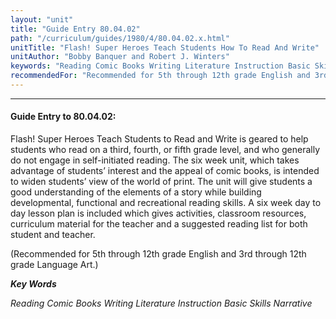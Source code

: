 ```yaml
---
layout: "unit"
title: "Guide Entry 80.04.02"
path: "/curriculum/guides/1980/4/80.04.02.x.html"
unitTitle: "Flash! Super Heroes Teach Students How To Read And Write"
unitAuthor: "Bobby Banquer and Robert J. Winters"
keywords: "Reading Comic Books Writing Literature Instruction Basic Skills Narrative"
recommendedFor: "Recommended for 5th through 12th grade English and 3rd through 12th grade Language Art."
---
```

<body>
<hr/>
<h4>
Guide Entry to 80.04.02:
</h4>
Flash!  Super Heroes Teach Students to Read and Write is geared to help students who read on a third, fourth, or fifth grade level, and who generally do not engage in self-initiated reading.  The six week unit, which takes advantage of students’ interest and the appeal of comic books, is intended to widen students’ view of the world of print.  The unit will give students a good understanding of the elements of a story while building developmental, functional and recreational reading skills.  A six week day to day lesson plan is included which gives activities, classroom resources, curriculum material for the teacher and a suggested reading list for both student and teacher.
<p>
(Recommended for 5th through 12th grade English and 3rd through 12th grade Language Art.)
</p>
<p>
<b>
<i>
Key Words
</i>
</b>
<br/>
</p>
<p>
<i>
Reading Comic Books Writing Literature Instruction Basic Skills Narrative
</i>
</p>
</body>